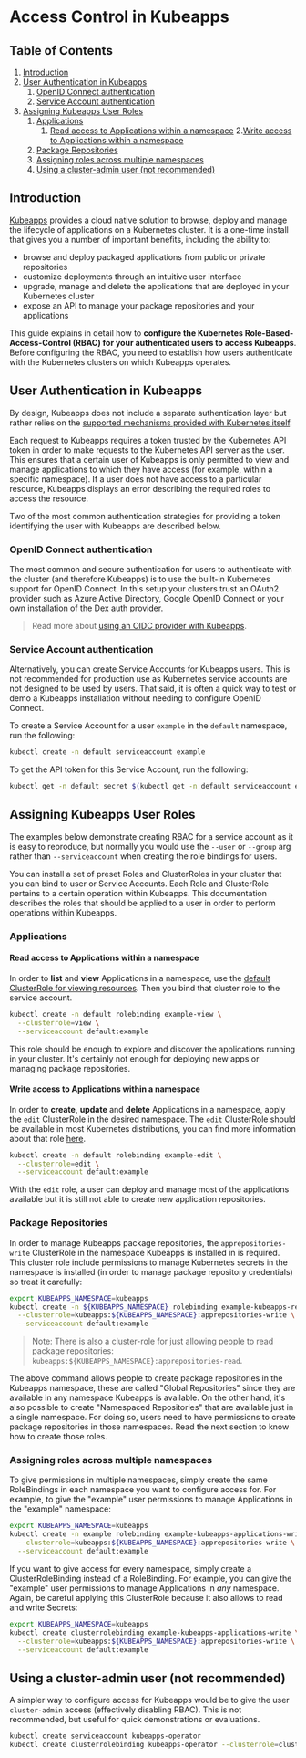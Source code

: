# Access Control in Kubeapps

## Table of Contents

1. [Introduction](#introduction)
2. [User Authentication in Kubeapps](#user-authentication-in-kubeapps)
   1. [OpenID Connect authentication](#openid-connect-authentication)
   2. [Service Account authentication](#service-account-authentication)
3. [Assigning Kubeapps User Roles](#assigning-kubeapps-user-roles)
   1. [Applications](#applications)
      1. [Read access to Applications within a namespace](#read-access-to-applications-within-a-namespace) 2.[Write access to Applications within a namespace](#write-access-to-applications-within-a-namespace)
   2. [Package Repositories](#package-repositories)
   3. [Assigning roles across multiple namespaces](#assigning-roles-across-multiple-namespaces)
   4. [Using a cluster-admin user (not recommended)](#using-a-cluster-admin-user-not-recommended)

## Introduction

[Kubeapps](https://kubeapps.dev/) provides a cloud native solution to browse, deploy and manage the lifecycle of applications on a Kubernetes cluster. It is a one-time install that gives you a number of important benefits, including the ability to:

- browse and deploy packaged applications from public or private repositories
- customize deployments through an intuitive user interface
- upgrade, manage and delete the applications that are deployed in your Kubernetes cluster
- expose an API to manage your package repositories and your applications

This guide explains in detail how to **configure the Kubernetes Role-Based-Access-Control (RBAC) for your authenticated users to access Kubeapps**. Before configuring the RBAC, you need to establish how users authenticate with the Kubernetes clusters on which Kubeapps operates.

## User Authentication in Kubeapps

By design, Kubeapps does not include a separate authentication layer but rather relies on the [supported mechanisms provided with Kubernetes itself](https://kubernetes.io/docs/reference/access-authn-authz/authentication/).

Each request to Kubeapps requires a token trusted by the Kubernetes API token in order to make requests to the Kubernetes API server as the user. This ensures that a certain
user of Kubeapps is only permitted to view and manage applications to which they
have access (for example, within a specific namespace). If a user does not
have access to a particular resource, Kubeapps displays an error describing
the required roles to access the resource.

Two of the most common authentication strategies for providing a token identifying the user with Kubeapps are described below.

### OpenID Connect authentication

The most common and secure authentication for users to authenticate with the cluster (and therefore Kubeapps) is to use the built-in Kubernetes support for OpenID Connect. In this setup your clusters trust an OAuth2 provider such as Azure Active Directory, Google OpenID Connect or your own installation of the Dex auth provider.

> Read more about [using an OIDC provider with Kubeapps](../tutorials/using-an-OIDC-provider.md).

### Service Account authentication

Alternatively, you can create Service Accounts for Kubeapps users. This is not recommended for production use as Kubernetes service accounts are not designed to be used by users. That said, it is often a quick way to test or demo a Kubeapps installation without needing to configure OpenID Connect.

To create a Service Account for a user `example` in the `default` namespace, run the following:

```bash
kubectl create -n default serviceaccount example
```

To get the API token for this Service Account, run the following:

```bash
kubectl get -n default secret $(kubectl get -n default serviceaccount example -o jsonpath='{.secrets[].name}') -o go-template='{{.data.token | base64decode}}' && echo
```

## Assigning Kubeapps User Roles

The examples below demonstrate creating RBAC for a service account as it is easy to reproduce, but normally you would use the `--user` or `--group` arg rather than `--serviceaccount` when creating the role bindings for users.

You can install a set of preset Roles and ClusterRoles in your cluster
that you can bind to user or Service Accounts. Each Role and ClusterRole
pertains to a certain operation within Kubeapps. This documentation describes
the roles that should be applied to a user in order to perform operations within
Kubeapps.

### Applications

#### Read access to Applications within a namespace

In order to **list** and **view** Applications in a namespace, use the [default ClusterRole for viewing resources](https://kubernetes.io/docs/reference/access-authn-authz/rbac/#user-facing-roles). Then you bind that cluster role to the service account.

```bash
kubectl create -n default rolebinding example-view \
  --clusterrole=view \
  --serviceaccount default:example
```

This role should be enough to explore and discover the applications running in your cluster. It's certainly not enough for deploying new apps or managing package repositories.

#### Write access to Applications within a namespace

In order to **create**, **update** and **delete** Applications in a namespace, apply the `edit` ClusterRole in the desired namespace. The `edit` ClusterRole should be available in most Kubernetes distributions, you can find more information about that role [here](https://kubernetes.io/docs/reference/access-authn-authz/rbac/#user-facing-roles).

```bash
kubectl create -n default rolebinding example-edit \
  --clusterrole=edit \
  --serviceaccount default:example
```

With the `edit` role, a user can deploy and manage most of the applications available but it is still not able to create new application repositories.

### Package Repositories

In order to manage Kubeapps package repositories, the `apprepositories-write` ClusterRole in the namespace Kubeapps is installed in is required. This cluster role include permissions to manage Kubernetes secrets in the namespace is installed (in order to manage package repository credentials) so treat it carefully:

```bash
export KUBEAPPS_NAMESPACE=kubeapps
kubectl create -n ${KUBEAPPS_NAMESPACE} rolebinding example-kubeapps-repositories-write \
  --clusterrole=kubeapps:${KUBEAPPS_NAMESPACE}:apprepositories-write \
  --serviceaccount default:example
```

> Note: There is also a cluster-role for just allowing people to read package repositories: `kubeapps:${KUBEAPPS_NAMESPACE}:apprepositories-read`.

The above command allows people to create package repositories in the Kubeapps namespace, these are called "Global Repositories" since they are available in any namespace Kubeapps is available. On the other hand, it's also possible to create "Namespaced Repositories" that are available just in a single namespace. For doing so, users need to have permissions to create package repositories in those namespaces. Read the next section to know how to create those roles.

### Assigning roles across multiple namespaces

To give permissions in multiple namespaces, simply create the same RoleBindings in each namespace you want to configure access for. For example, to give the "example" user permissions to manage Applications in the "example" namespace:

```bash
export KUBEAPPS_NAMESPACE=kubeapps
kubectl create -n example rolebinding example-kubeapps-applications-write \
  --clusterrole=kubeapps:${KUBEAPPS_NAMESPACE}:apprepositories-write \
  --serviceaccount default:example
```

If you want to give access for every namespace, simply create a ClusterRoleBinding instead of a RoleBinding. For example, you can give the "example" user permissions to manage Applications in _any_ namespace. Again, be careful applying this ClusterRole because it also allows to read and write Secrets:

```bash
export KUBEAPPS_NAMESPACE=kubeapps
kubectl create clusterrolebinding example-kubeapps-applications-write \
  --clusterrole=kubeapps:${KUBEAPPS_NAMESPACE}:apprepositories-write \
  --serviceaccount default:example
```

## Using a cluster-admin user (not recommended)

A simpler way to configure access for Kubeapps would be to give the user `cluster-admin` access (effectively disabling RBAC). This is not recommended, but useful for quick demonstrations or evaluations.

```bash
kubectl create serviceaccount kubeapps-operator
kubectl create clusterrolebinding kubeapps-operator --clusterrole=cluster-admin --serviceaccount=default:kubeapps-operator
```
